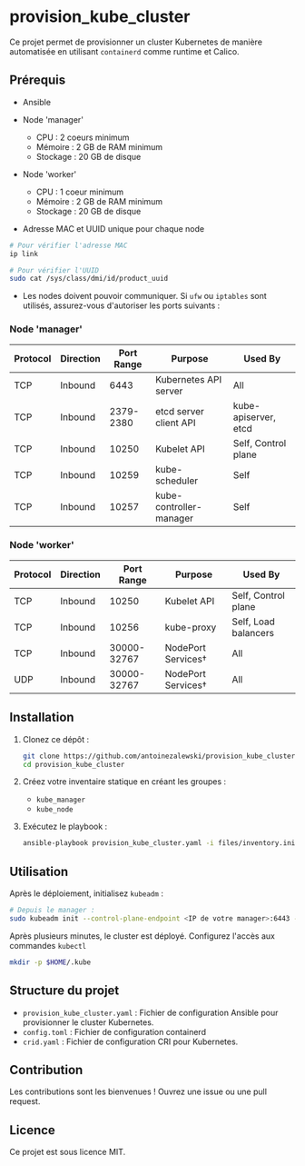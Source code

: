 # provision_kube_cluster

Ce projet permet de provisionner un cluster Kubernetes de manière automatisée en utilisant `containerd` comme runtime et Calico.

## Prérequis

- Ansible

- Node 'manager'
    - CPU : 2 coeurs minimum
    - Mémoire : 2 GB de RAM minimum
    - Stockage : 20 GB de disque

- Node 'worker'
    - CPU : 1 coeur minimum
    - Mémoire : 2 GB de RAM minimum
    - Stockage : 20 GB de disque

- Adresse MAC et UUID unique pour chaque node
```bash
# Pour vérifier l'adresse MAC
ip link

# Pour vérifier l'UUID
sudo cat /sys/class/dmi/id/product_uuid
```

- Les nodes doivent pouvoir communiquer. Si `ufw` ou `iptables` sont utilisés, assurez-vous d'autoriser les ports suivants :

### Node 'manager'
| **Protocol** | **Direction** | **Port Range** | **Purpose** | **Used By** |
|---|---|---|---|---|
| TCP | Inbound | 6443 | Kubernetes API server | All |
| TCP | Inbound | 2379-2380 | etcd server client API | kube-apiserver, etcd |
| TCP | Inbound | 10250 | Kubelet API | Self, Control plane |
| TCP | Inbound | 10259 | kube-scheduler | Self |
| TCP | Inbound | 10257 | kube-controller-manager | Self |

### Node 'worker'
| **Protocol** | **Direction** | **Port Range** | **Purpose** | **Used By** |
|---|---|---|---|---|
| TCP | Inbound | 10250 | Kubelet API | Self, Control plane |
| TCP | Inbound | 10256 | kube-proxy | Self, Load balancers |
| TCP | Inbound | 30000-32767 | NodePort Services† | All |
| UDP | Inbound | 30000-32767 | NodePort Services† | All |

## Installation

1. Clonez ce dépôt :
    ```bash
    git clone https://github.com/antoinezalewski/provision_kube_cluster.git
    cd provision_kube_cluster
    ```

2. Créez votre inventaire statique en créant les groupes :
    - `kube_manager`
    - `kube_node`

3. Exécutez le playbook :
    ```bash
    ansible-playbook provision_kube_cluster.yaml -i files/inventory.ini
    ```

## Utilisation

Après le déploiement, initialisez `kubeadm` :
```bash
# Depuis le manager :
sudo kubeadm init --control-plane-endpoint <IP de votre manager>:6443 --pod-network-cidr=10.244.0.0/16
```

Après plusieurs minutes, le cluster est déployé. Configurez l'accès aux commandes `kubectl`
```bash
mkdir -p $HOME/.kube

```

## Structure du projet

- `provision_kube_cluster.yaml` : Fichier de configuration Ansible pour provisionner le cluster Kubernetes.
- `config.toml` : Fichier de configuration containerd
- `crid.yaml` : Fichier de configuration CRI pour Kubernetes.

## Contribution

Les contributions sont les bienvenues ! Ouvrez une issue ou une pull request.

## Licence

Ce projet est sous licence MIT.

